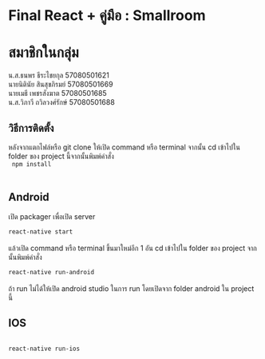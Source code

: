 # Final React + คู่มือ : Smallroom

<h1>สมาชิกในกลุ่ม</h1>

น.ส.ธนพร ธีระไชยกุล 57080501621 <br/>
นายนิตินัย สินสุขภิรมย์ 57080501669 <br/>
นายเมธี เพชรสังฆาต 57080501685 <br/>
น.ส.วิภาวี ถวิลวงศ์รักษ์ 57080501688 <br/>

<h2>วิธีการติดตั้ง</h2>

หลังจากแตกไฟล์หรือ git clone ให้เปิด command หรือ terminal จากนั้น cd เข้าไปใน folder ของ project นี้จากนั้นพิมพ์คำสั่ง <br/>
<code>
npm install
</code><br/>

<h2>Android</h2>
เปิด packager เพื่อเปิด server<br/>
<code>
react-native start
</code><br/>
แล้วเปิด command หรือ terminal ขึ้นมาใหม่อีก 1 อัน cd เข้าไปใน folder ของ project จากนั้นพิมพ์คำสั่ง<br/>
<code>
react-native run-android
</code><br/>
ถ้า run ไม่ได้ให้เปิด android studio ในการ run โดยเปิดจาก folder android ใน project นี้

<h2>IOS</h2>
<code>
react-native run-ios
</code>

